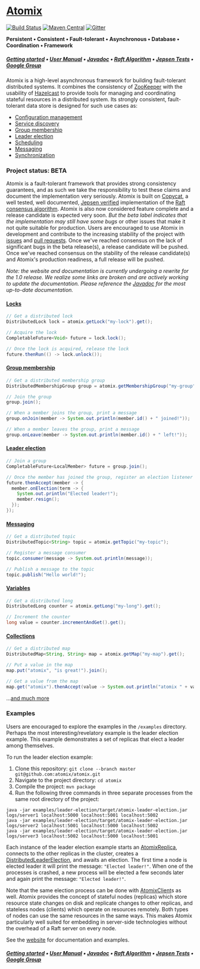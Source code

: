 # [Atomix][Website]

[![Build Status](https://travis-ci.org/atomix/atomix.svg)](https://travis-ci.org/atomix/atomix)
[![Maven Central](https://maven-badges.herokuapp.com/maven-central/io.atomix/atomix/badge.svg)](https://maven-badges.herokuapp.com/maven-central/io.atomix/atomix)
[![Gitter](https://img.shields.io/badge/GITTER-join%20chat-green.svg)](https://gitter.im/atomix/atomix)


**Persistent • Consistent • Fault-tolerant • Asynchronous • Database • Coordination • Framework**

##### [Getting started][Getting started] • [User Manual][User manual] • [Javadoc][Javadoc] • [Raft Algorithm][Copycat] • [Jepsen Tests](https://github.com/atomix/atomix-jepsen) • [Google Group][Google group]

Atomix is a high-level asynchronous framework for building fault-tolerant distributed systems. It combines the consistency of [ZooKeeper](https://zookeeper.apache.org/) with the usability of [Hazelcast](http://hazelcast.org/) to provide tools for managing and coordinating stateful resources in a distributed system. Its strongly consistent, fault-tolerant data store is designed for such use cases as:

* [Configuration management](http://atomix.io/atomix/docs/collections/)
* [Service discovery](http://atomix.io/atomix/docs/coordination/)
* [Group membership](http://atomix.io/atomix/docs/coordination/)
* [Leader election](http://atomix.io/atomix/docs/coordination/)
* [Scheduling](http://atomix.io/atomix/docs/coordination/)
* [Messaging](http://atomix.io/atomix/docs/messaging/)
* [Synchronization](http://atomix.io/atomix/docs/coordination/)

### Project status: BETA

Atomix is a fault-tolerant framework that provides strong consistency guarantees, and as such we take the responsibility to test these claims and document the implementation very seriously. Atomix is built on [Copycat][Copycat], a well tested, well documented, [Jepsen verified](https://github.com/atomix/atomix-jepsen) implementation of the [Raft consensus algorithm][Raft]. Atomix is also now considered feature complete and a release candidate is expected very soon. *But the beta label indicates that the implementation may still have some bugs* or other issues that make it not quite suitable for production. Users are encouraged to use Atomix in development and contribute to the increasing stability of the project with
[issues](https://github.com/atomix/atomix/issues) and [pull requests](https://github.com/atomix/atomix/pulls).
Once we've reached consensus on the lack of significant bugs in the beta release(s), a release candidate will be pushed. Once we've reached consensus on the stability of the release candidate(s) and Atomix's production readiness, a full release will be pushed.

*Note: the website and documentation is currently undergoing a rewrite for the 1.0 release. We realize some links are broken and are actively working to update the documentation. Please reference the [Javadoc][Javadoc] for the most up-to-date documentation.*

#### [Locks](http://atomix.io/atomix/docs/coordination/)
```java
// Get a distributed lock
DistributedLock lock = atomix.getLock("my-lock").get();

// Acquire the lock
CompletableFuture<Void> future = lock.lock();

// Once the lock is acquired, release the lock
future.thenRun(() -> lock.unlock());
```

#### [Group membership](http://atomix.io/atomix/docs/coordination/)
```java
// Get a distributed membership group
DistributedMembershipGroup group = atomix.getMembershipGroup("my-group").get();

// Join the group
group.join();

// When a member joins the group, print a message
group.onJoin(member -> System.out.println(member.id() + " joined!"));

// When a member leaves the group, print a message
group.onLeave(member -> System.out.println(member.id() + " left!"));
```

#### [Leader election](http://atomix.io/atomix/docs/coordination/)
```java
// Join a group
CompletableFuture<LocalMember> future = group.join();

// Once the member has joined the group, register an election listener
future.thenAccept(member -> {
  member.onElection(term -> {
    System.out.println("Elected leader!");
    member.resign();
  });
});
```

#### [Messaging](http://atomix.io/atomix/docs/messaging/)
```java
// Get a distributed topic
DistributedTopic<String> topic = atomix.getTopic("my-topic");

// Register a message consumer
topic.consumer(message -> System.out.println(message));

// Publish a message to the topic
topic.publish("Hello world!");
```

#### [Variables](http://atomix.io/atomix/docs/variables/)
```java
// Get a distributed long
DistributedLong counter = atomix.getLong("my-long").get();

// Increment the counter
long value = counter.incrementAndGet().get();
```

#### [Collections](http://atomix.io/atomix/docs/collections/)
```java
// Get a distributed map
DistributedMap<String, String> map = atomix.getMap("my-map").get();

// Put a value in the map
map.put("atomix", "is great!").join();

// Get a value from the map
map.get("atomix").thenAccept(value -> System.out.println("atomix " + value));
```

...[and much more][Website]

### Examples

Users are encouraged to explore the examples in the `/examples` directory. Perhaps the most interesting/revelatory
example is the leader election example. This example demonstrates a set of replicas that elect a leader among themselves.

To run the leader election example:

1. Clone this repository: `git clone --branch master git@github.com:atomix/atomix.git`
1. Navigate to the project directory: `cd atomix`
1. Compile the project: `mvn package`
1. Run the following three commands in three separate processes from the same root directory of the project:

```
java -jar examples/leader-election/target/atomix-leader-election.jar logs/server1 localhost:5000 localhost:5001 localhost:5002
java -jar examples/leader-election/target/atomix-leader-election.jar logs/server2 localhost:5001 localhost:5000 localhost:5002
java -jar examples/leader-election/target/atomix-leader-election.jar logs/server3 localhost:5002 localhost:5000 localhost:5001
```

Each instance of the leader election example starts an [AtomixReplica](http://atomix.io/atomix/api/latest/io/atomix/AtomixReplica.html),
connects to the other replicas in the cluster, creates a [DistributedLeaderElection](http://atomix.io/atomix/api/latest/io/atomix/coordination/DistributedLeaderElection.html),
and awaits an election. The first time a node is elected leader it will print the message: `"Elected leader!"`. When one of
the processes is crashed, a new process will be elected a few seconds later and again print the message: `"Elected leader!"`.

Note that the same election process can be done with [AtomixClient](http://atomix.io/atomix/api/latest/io/atomix/AtomixClient.html)s as well. Atomix
provides the concept of stateful nodes (replicas) which store resource state changes on disk and replicate changes to other
replicas, and stateless nodes (clients) which operate on resources remotely. Both types of nodes can use the same resources
in the same ways. This makes Atomix particularly well suited for embedding in server-side technologies without the overhead
of a Raft server on every node.

See the [website][User manual] for documentation and examples.

##### [Getting started][Getting started] • [User Manual][User manual] • [Javadoc][Javadoc] • [Raft Algorithm][Copycat] • [Jepsen Tests](https://github.com/atomix/atomix-jepsen) • [Google Group][Google group]

[Website]: http://atomix.io/atomix/
[Getting started]: http://atomix.io/atomix/docs/getting-started/
[User manual]: http://atomix.io/atomix/docs/
[Google group]: https://groups.google.com/forum/#!forum/atomixio
[Javadoc]: http://atomix.io/atomix/api/latest/
[Raft]: https://raft.github.io/
[Copycat]: http://github.com/atomix/copycat
[Catalyst]: http://github.com/atomix/catalyst
